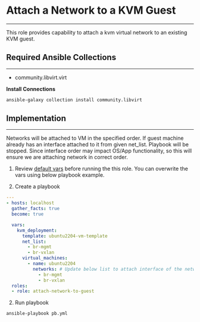 # Attach a Network to a KVM Guest
***
This role provides capability to attach a kvm virtual network to an existing KVM guest.

## Required Ansible Collections
***
- community.libvirt.virt

**Install Connections**
```bash
ansible-galaxy collection install community.libvirt
```

## Implementation
***
Networks will be attached to VM in the specified order. If guest machine already has an interface attached to it from given net_list. Playbook will be stopped. Since interface order may impact OS/App functionality, so this will ensure we are attaching network in correct order.

1. Review [default vars](./defaults/main.yml) before running the this role. You can overwrite the vars using below playbook example.
   
2. Create a playbook
```yaml
---
- hosts: localhost
  gather_facts: true
  become: true

  vars:
    kvm_deployment:
      template: ubuntu2204-vm-template
      net_list:
        - br-mgmt
        - br-vxlan 
      virtual_machines:
        - name: ubuntu2204
          networks: # Update below list to attach interface of the networks
            - br-mgmt
            - br-vxlan
  roles:
  - role: attach-network-to-guest

```

2. Run playbook
```bash
ansible-playbook pb.yml
```